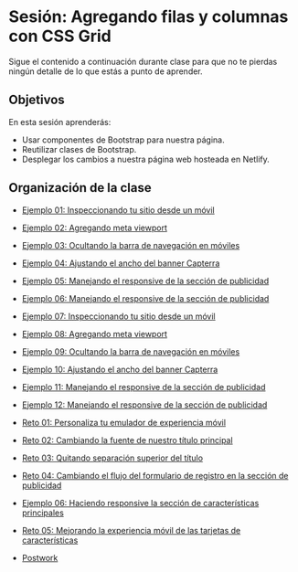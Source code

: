 # Sesión: Agregando filas y columnas con CSS Grid

Sigue el contenido a continuación durante clase para que no te pierdas ningún
detalle de lo que estás a punto de aprender.

## Objetivos

En esta sesión aprenderás:

- Usar componentes de Bootstrap para nuestra página.
- Reutilizar clases de Bootstrap.
- Desplegar los cambios a nuestra página web hosteada en Netlify.

## Organización de la clase

- [Ejemplo 01: Inspeccionando tu sitio desde un móvil](https://github.com/beduExpert/A1-Frontend-Fundamentals-2020/tree/master/sesion-05/Ejemplo-01)

- [Ejemplo  02: Agregando meta viewport](https://github.com/beduExpert/A1-Frontend-Fundamentals-2020/tree/master/sesion-05/Ejemplo-02)

- [Ejemplo  03: Ocultando la barra de navegación en móviles](https://github.com/beduExpert/A1-Frontend-Fundamentals-2020/tree/master/sesion-05/Ejemplo-03)

- [Ejemplo  04: Ajustando el ancho del banner Capterra](https://github.com/beduExpert/A1-Frontend-Fundamentals-2020/tree/master/sesion-05/Ejemplo-04)

- [Ejemplo  05: Manejando el responsive de la sección de publicidad](https://github.com/beduExpert/A1-Frontend-Fundamentals-2020/tree/master/sesion-05/Ejemplo-05)

- [Ejemplo  06: Manejando el responsive de la sección de publicidad](https://github.com/beduExpert/A1-Frontend-Fundamentals-2020/tree/master/sesion-05/Ejemplo-05)

- [Ejemplo 07: Inspeccionando tu sitio desde un móvil](https://github.com/beduExpert/A1-Frontend-Fundamentals-2020/tree/master/sesion-05/Ejemplo-01)

- [Ejemplo  08: Agregando meta viewport](https://github.com/beduExpert/A1-Frontend-Fundamentals-2020/tree/master/sesion-05/Ejemplo-02)

- [Ejemplo  09: Ocultando la barra de navegación en móviles](https://github.com/beduExpert/A1-Frontend-Fundamentals-2020/tree/master/sesion-05/Ejemplo-03)

- [Ejemplo  10: Ajustando el ancho del banner Capterra](https://github.com/beduExpert/A1-Frontend-Fundamentals-2020/tree/master/sesion-05/Ejemplo-04)

- [Ejemplo  11: Manejando el responsive de la sección de publicidad](https://github.com/beduExpert/A1-Frontend-Fundamentals-2020/tree/master/sesion-05/Ejemplo-05)

- [Ejemplo  12: Manejando el responsive de la sección de publicidad](https://github.com/beduExpert/A1-Frontend-Fundamentals-2020/tree/master/sesion-05/Ejemplo-05)



- [Reto  01: Personaliza tu emulador de experiencia móvil](https://github.com/beduExpert/A1-Frontend-Fundamentals-2020/tree/master/sesion-05/reto-01)





- [Reto  02: Cambiando la fuente de nuestro título principal](https://github.com/beduExpert/A1-Frontend-Fundamentals-2020/tree/master/sesion-05/reto-02)

- [Reto  03: Quitando separación superior del título](https://github.com/beduExpert/A1-Frontend-Fundamentals-2020/tree/master/sesion-05/reto-03)





- [Reto  04: Cambiando el flujo del formulario de registro en la sección de publicidad](https://github.com/beduExpert/A1-Frontend-Fundamentals-2020/tree/master/sesion-05/reto-04)

- [Ejemplo  06: Haciendo responsive la sección de características principales](https://github.com/beduExpert/A1-Frontend-Fundamentals-2020/tree/master/sesion-05/Ejemplo-06)

- [Reto  05: Mejorando la experiencia móvil de las tarjetas de características](https://github.com/beduExpert/A1-Frontend-Fundamentals-2020/tree/master/sesion-05/reto-05)

- [Postwork](https://github.com/beduExpert/A1-Frontend-Fundamentals-2020/tree/master/sesion-05/postwork)

